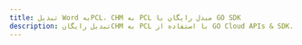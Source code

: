 ---title: تبدیل Word بهPCL، CHM به PCL مبدل رایگان یا GO SDKdescription: تبدیل رایگانCHM به PCL با استفاده از GO Cloud APIs & SDK. همچنین اسناد Microsoft Word و OpenOffice را در Cloud ایجاد، ویرایش و رندر کنید.---